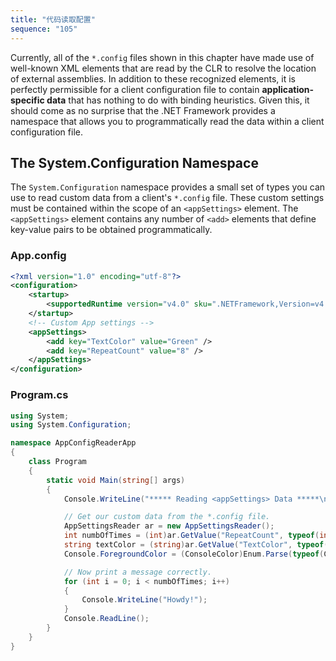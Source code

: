 ```yaml
---
title: "代码读取配置"
sequence: "105"
---
```


Currently, all of the `*.config` files shown in this chapter have made use of well-known XML elements
that are read by the CLR to resolve the location of external assemblies.
In addition to these recognized elements,
it is perfectly permissible for a client configuration file to contain **application-specific data**
that has nothing to do with binding heuristics.
Given this, it should come as no surprise that
the .NET Framework provides a namespace
that allows you to programmatically read the data within a client configuration file.

## The System.Configuration Namespace

The `System.Configuration` namespace provides a small set of types
you can use to read custom data from a client's `*.config` file.
These custom settings must be contained within the scope of an `<appSettings>` element.
The `<appSettings>` element contains any number of `<add>` elements
that define key-value pairs to be obtained programmatically. 

### App.config

```xml
<?xml version="1.0" encoding="utf-8"?>
<configuration>
    <startup>
        <supportedRuntime version="v4.0" sku=".NETFramework,Version=v4.7.2" />
    </startup>
    <!-- Custom App settings -->
    <appSettings>
        <add key="TextColor" value="Green" />
        <add key="RepeatCount" value="8" />
    </appSettings>
</configuration>
```

### Program.cs

```csharp
using System;
using System.Configuration;

namespace AppConfigReaderApp
{
    class Program
    {
        static void Main(string[] args)
        {
            Console.WriteLine("***** Reading <appSettings> Data *****\n");

            // Get our custom data from the *.config file.
            AppSettingsReader ar = new AppSettingsReader();
            int numbOfTimes = (int)ar.GetValue("RepeatCount", typeof(int));
            string textColor = (string)ar.GetValue("TextColor", typeof(string));
            Console.ForegroundColor = (ConsoleColor)Enum.Parse(typeof(ConsoleColor), textColor);

            // Now print a message correctly.
            for (int i = 0; i < numbOfTimes; i++)
            {
                Console.WriteLine("Howdy!");
            }
            Console.ReadLine();
        }
    }
}
```
